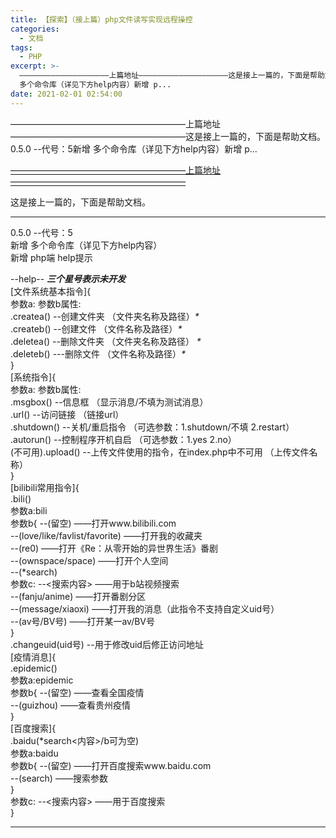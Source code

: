 ```yaml
---
title: 【探索】（接上篇）php文件读写实现远程操控
categories:
  - 文档
tags:
  - PHP
excerpt: >-
  ————————————————————上篇地址————————————————————这是接上一篇的，下面是帮助文档。0.5.0  --代号：5新增
  多个命令库（详见下方help内容）新增 p...
date: 2021-02-01 02:54:00
---
```


————————————————————上篇地址————————————————————这是接上一篇的，下面是帮助文档。0.5.0 --代号：5新增 多个命令库（详见下方help内容）新增 p...
<!-- more -->
[————————————————————上篇地址————————————————————](https://old.blog.fwder.cn/index.php/archives/40/)

这是接上一篇的，下面是帮助文档。

* * *

0.5.0 --代号：5  
新增 多个命令库（详见下方help内容）  
新增 php端 help提示

\--help-- **_三个星号表示未开发_**  
\[文件系统基本指令\]{  
参数a: 参数b属性:  
.createa() --创建文件夹 （文件夹名称及路径）_\*_  
.createb() --创建文件 （文件名称及路径）_\*_  
.deletea() --删除文件夹 （文件夹名称及路径） _\*_  
.deleteb() ---删除文件 （文件名称及路径）_\*_  
}  
\[系统指令\]{  
参数a: 参数b属性:  
.msgbox() --信息框 （显示消息/不填为测试消息）  
.url() --访问链接 （链接url）  
.shutdown() --关机/重启指令 （可选参数：1.shutdown/不填 2.restart）  
.autorun() --控制程序开机自启 （可选参数：1.yes 2.no）  
(不可用).upload() --上传文件使用的指令，在index.php中不可用 （上传文件名称）  
}  
\[bilibili常用指令\]{  
.bili()  
参数a:bili  
参数b{ --(留空) ——打开www.bilibili.com  
\--(love/like/favlist/favorite) ——打开我的收藏夹  
\--(re0) ——打开《Re：从零开始的异世界生活》番剧  
\--(ownspace/space) ——打开个人空间  
\--(\*search<c>)  
参数c: --<搜索内容> ——用于b站视频搜索  
\--(fanju/anime) ——打开番剧分区  
\--(message/xiaoxi) ——打开我的消息（此指令不支持自定义uid号）  
\--(av号/BV号) ——打开某一av/BV号  
}  
.changeuid(uid号) --用于修改uid后修正访问地址  
\[疫情消息\]{  
.epidemic()  
参数a:epidemic  
参数b{ --(留空) ——查看全国疫情  
\--(guizhou) ——查看贵州疫情  
}  
\[百度搜索\]{  
.baidu(\*search<内容>/b可为空)  
参数a:baidu  
参数b{ --(留空) ——打开百度搜索www.baidu.com  
\--(search) ——搜索参数  
}  
参数c: --<搜索内容> ——用于百度搜索  
}

* * *